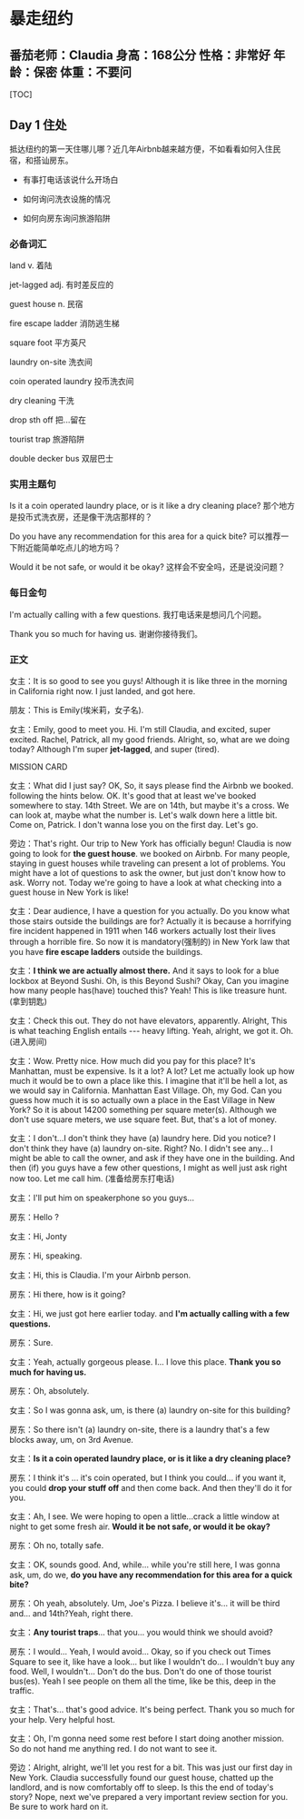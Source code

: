 # 暴走纽约

番茄老师：Claudia
身高：168公分
性格：非常好
年龄：保密
体重：不要问
---
[TOC]

## Day 1 住处

抵达纽约的第一天住哪儿哪？近几年Airbnb越来越方便，不如看看如何入住民宿，和搭讪房东。

* 有事打电话该说什么开场白

* 如何询问洗衣设施的情况

* 如何向房东询问旅游陷阱

### 必备词汇

land 
v. 着陆

jet-lagged
adj. 有时差反应的

guest house
n. 民宿

fire escape ladder
消防逃生梯

square foot
平方英尺

laundry on-site
洗衣间

coin operated laundry
投币洗衣间

dry cleaning
干洗

drop sth off
把...留在

tourist trap
旅游陷阱

double decker bus
双层巴士

### 实用主题句

Is it a coin operated laundry place, or is it like a dry cleaning place?
那个地方是投币式洗衣房，还是像干洗店那样的？

Do you have any recommendation for this area for a quick bite?
可以推荐一下附近能简单吃点儿的地方吗？

Would it be not safe, or would it be okay?
这样会不安全吗，还是说没问题？

### 每日金句

I'm actually calling with a few questions.
我打电话来是想问几个问题。

Thank you so much for having us.
谢谢你接待我们。


### 正文

女主：It is so good to see you guys! Although it is like three in the morning in California right now. I just landed, and got here.

朋友：This is Emily(埃米莉，女子名).

女主：Emily, good to meet you. Hi. I'm still Claudia, and excited, super excited. Rachel, Patrick, all my good friends. Alright, so, what are we doing today? Although I'm super **jet-lagged**, and super (tired).

MISSION CARD

女主：What did I just say? OK, So, it says please find the Airbnb we booked. following the hints below. OK. It's good that at least we've booked somewhere to stay. 14th Street. We are on 14th, but maybe it's a cross. We can look at, maybe what the number is. Let's walk down here a little bit. Come on, Patrick. I don't wanna lose you on the first day. Let's go.

旁边：That's right. Our trip to New York has officially begun! Claudia is now going to look for **the guest house**. we booked on Airbnb. For many people, staying in guest houses while traveling can present a lot of problems. You might have a lot of questions to ask the owner, but just don't know how to ask. Worry not. Today we're going to have a look at what checking into a guest house in New York is like!

女主：Dear audience, I have a question for you actually. Do you know what those stairs outside the buildings are for? Actually it is because a horrifying fire incident happened in 1911 when 146 workers actually lost their lives through a horrible fire. So now it is mandatory(强制的) in New York law that you have **fire escape ladders** outside the buildings.

女主：**I think we are actually almost there.** And it says to look for a blue lockbox at Beyond Sushi. Oh, is this Beyond Sushi? Okay, Can you imagine how many people has(have) touched this? Yeah! This is like treasure hunt. (拿到钥匙)

女主：Check this out. They do not have elevators, apparently. Alright, This is what teaching English entails --- heavy lifting. Yeah, alright, we got it. Oh.(进入房间)

女主：Wow. Pretty nice. How much did you pay for this place? It's Manhattan, must be expensive. Is it a lot? A lot? Let me actually look up how much it would be to own a place like this. I imagine that it'll be hell a lot, as we would say in California. Manhattan East Village. Oh, my God. Can you guess how much it is so actually own a place in the East Village in New York? So it is about 14200 something per square meter(s). Although we don't use square meters, we use square feet. But, that's a lot of money.

女主：I don't...I don't think they have (a) laundry here. Did you notice? I don't think they have (a) laundry on-site. Right? No. I didn't see any... I might be able to call the owner, and ask if they have one in the building. And then (if) you guys have a few other questions, I might as well just ask right now too. Let me call him. (准备给房东打电话)

女主：I'll put him on speakerphone so you guys...

房东：Hello ?

女主：Hi, Jonty

房东：Hi, speaking.

女主：Hi, this is Claudia. I'm your Airbnb person.

房东：Hi there, how is it going?

女主：Hi, we just got here earlier today. and **I'm actually calling with a few questions.**

房东：Sure.

女主：Yeah, actually gorgeous please. I... I love this place. **Thank you so much for having us.**

房东：Oh, absolutely.

女主：So I was gonna ask, um, is there (a) laundry on-site for this building?

房东：So there isn't (a) laundry on-site, there is a laundry that's a few blocks away, um, on 3rd Avenue.

女主：**Is it a coin operated laundry place, or is it like a dry cleaning place?**

房东：I think it's ... it's coin operated, but I think you could... if you want it, you could **drop your stuff off** and then come back. And then they'll do it for you.

女主：Ah, I see. We were hoping to open a little...crack a little window at night to get some fresh air. **Would it be not safe, or would it be okay?** 

房东：Oh no, totally safe.

女主：OK, sounds good. And, while... while you're still here, I was gonna ask, um, do we, **do you have any recommendation for this area for a quick bite?** 

房东：Oh yeah, absolutely. Um, Joe's Pizza. I believe it's... it will be third and... and 14th?Yeah, right there.

女主：**Any tourist traps**... that you... you would think we should avoid?

房东：I would... Yeah, I would avoid... Okay, so if you check out Times Square to see it, like have a look... but like I wouldn't do... I wouldn't buy any food. Well, I wouldn't... Don't do the bus. Don't do one of those tourist bus(es). Yeah I see people on them all the time, like be this, deep in the traffic.

女主：That's... that's good advice. It's being perfect. Thank you so much for your help. Very helpful host.

女主：Oh, I'm gonna need some rest before I start doing another mission. So do not hand me anything red. I do not want to see it.

旁边：Alright, alright, we'll let you rest for a bit. This was just our first day in New York. Claudia successfully found our guest house, chatted up the landlord, and is now comfortably off to sleep. Is this the end of today's story? Nope, next we've prepared a very important review section for you. Be sure to work hard on it.





